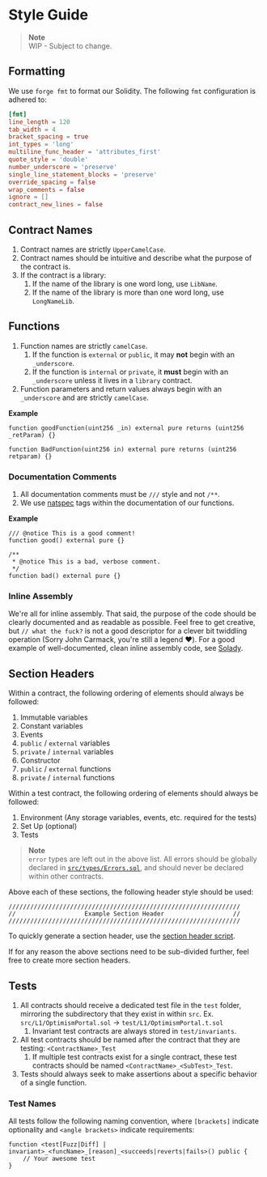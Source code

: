 # Style Guide

> **Note**  
> WIP - Subject to change.

## Formatting

We use `forge fmt` to format our Solidity. The following `fmt` configuration is adhered to:
```toml
[fmt]
line_length = 120
tab_width = 4
bracket_spacing = true
int_types = 'long'
multiline_func_header = 'attributes_first'
quote_style = 'double'
number_underscore = 'preserve'
single_line_statement_blocks = 'preserve'
override_spacing = false
wrap_comments = false
ignore = []
contract_new_lines = false
```

## Contract Names

1. Contract names are strictly `UpperCamelCase`.
1. Contract names should be intuitive and describe what the purpose of the contract is.
1. If the contract is a library:  
    1. If the name of the library is one word long, use `LibName`.
    1. If the name of the library is more than one word long, use `LongNameLib`.

## Functions

1. Function names are strictly `camelCase`.  
    1. If the function is `external` or `public`, it may **not** begin with an `_underscore`.
    1. If the function is `internal` or `private`, it **must** begin with an `_underscore` unless it lives in a `library` contract.
1. Function parameters and return values always begin with an `_underscore` and are strictly `camelCase`.

**Example**

```solidity
function goodFunction(uint256 _in) external pure returns (uint256 _retParam) {}

function BadFunction(uint256 in) external pure returns (uint256 retparam) {}
```

### Documentation Comments

1. All documentation comments must be `///` style and not `/**`.
1. We use [natspec](https://docs.soliditylang.org/en/v0.8.19/natspec-format.html) tags within the documentation of our functions.

**Example**

```solidity
/// @notice This is a good comment!
function good() external pure {}

/**
 * @notice This is a bad, verbose comment.
 */
function bad() external pure {}
```

### Inline Assembly

We're all for inline assembly. That said, the purpose of the code should be clearly documented and as readable as possible.
Feel free to get creative, but `// what the fuck?` is not a good descriptor for a clever bit twiddling operation 
(Sorry John Carmack, you're still a legend :heart:). For a good example of well-documented, clean inline assembly code,
see [Solady](https://github.com/Vectorized/solady/tree/main).

## Section Headers

Within a contract, the following ordering of elements should always be followed:
1. Immutable variables
1. Constant variables
1. Events
1. `public` / `external` variables
1. `private` / `internal` variables
1. Constructor
1. `public` / `external` functions
1. `private` / `internal` functions

Within a test contract, the following ordering of elements should always be followed:
1. Environment (Any storage variables, events, etc. required for the tests)
1. Set Up (optional)
1. Tests

> **Note**  
> `error` types are left out in the above list. All errors should be globally declared in [`src/types/Errors.sol`](./src/types/Errors.sol),
> and should never be declared within other contracts.

Above each of these sections, the following header style should be used:
```solidity
////////////////////////////////////////////////////////////////
//                   Example Section Header                   //
////////////////////////////////////////////////////////////////
```

To quickly generate a section header, use the [section header script](./scripts/section_header.py).

If for any reason the above sections need to be sub-divided further, feel free to create more section headers.

## Tests

1. All contracts should receive a dedicated test file in the `test` folder, mirroring the subdirectory that they exist in within `src`. Ex. `src/L1/OptimismPortal.sol` -> `test/L1/OptimismPortal.t.sol`
    1. Invariant test contracts are always stored in `test/invariants`.
1. All test contracts should be named after the contract that they are testing: `<ContractName>_Test`
    1. If multiple test contracts exist for a single contract, these test contracts should be named `<ContractName>_<SubTest>_Test`.
1. Tests should always seek to make assertions about a specific behavior of a single function.

### Test Names

All tests follow the following naming convention, where `[brackets]` indicate optionality and `<angle brackets>` indicate requirements:
```solidity
function <test[Fuzz|Diff] | invariant>_<funcName>_[reason]_<succeeds|reverts|fails>() public {
    // Your awesome test
}
```
